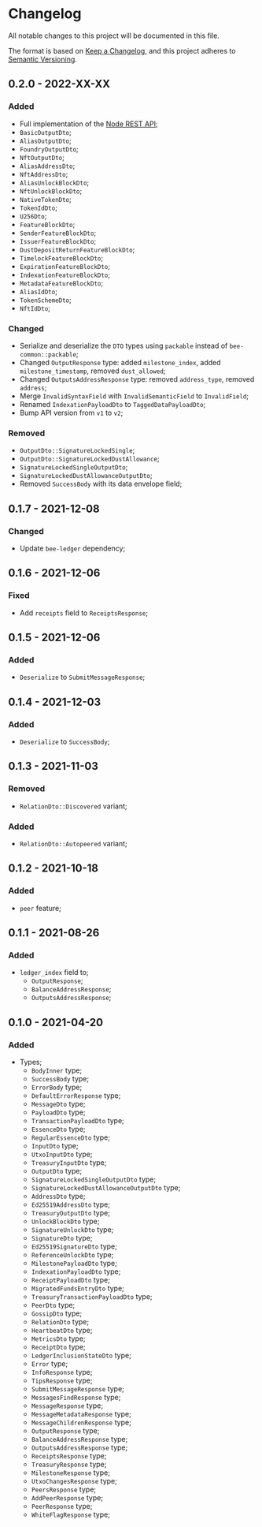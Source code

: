 # Changelog

All notable changes to this project will be documented in this file.

The format is based on [Keep a Changelog](https://keepachangelog.com/en/1.0.0/),
and this project adheres to [Semantic Versioning](https://semver.org/spec/v2.0.0.html).

<!-- ## Unreleased - YYYY-MM-DD

### Added

### Changed

### Deprecated

### Removed

### Fixed

### Security -->

## 0.2.0 - 2022-XX-XX

### Added

- Full implementation of the [Node REST API](https://github.com/iotaledger/tips/blob/main/tips/TIP-0013/tip-0013.md);
- `BasicOutputDto`;
- `AliasOutputDto`;
- `FoundryOutputDto`;
- `NftOutputDto`;
- `AliasAddressDto`;
- `NftAddressDto`;
- `AliasUnlockBlockDto`;
- `NftUnlockBlockDto`;
- `NativeTokenDto`;
- `TokenIdDto`;
- `U256Dto`;
- `FeatureBlockDto`;
- `SenderFeatureBlockDto`;
- `IssuerFeatureBlockDto`;
- `DustDepositReturnFeatureBlockDto`;
- `TimelockFeatureBlockDto`;
- `ExpirationFeatureBlockDto`;
- `IndexationFeatureBlockDto`;
- `MetadataFeatureBlockDto`;
- `AliasIdDto`;
- `TokenSchemeDto`;
- `NftIdDto`;

### Changed

- Serialize and deserialize the `DTO` types using `packable` instead of `bee-common::packable`;
- Changed `OutputResponse` type: added `milestone_index`, added `milestone_timestamp`, removed `dust_allowed`;
- Changed `OutputsAddressResponse` type: removed `address_type`, removed `address`;
- Merge `InvalidSyntaxField` with `InvalidSemanticField` to `InvalidField`;
- Renamed `IndexationPayloadDto` to `TaggedDataPayloadDto`;
- Bump API version from `v1` to `v2`;

### Removed

- `OutputDto::SignatureLockedSingle`;
- `OutputDto::SignatureLockedDustAllowance`;
- `SignatureLockedSingleOutputDto`;
- `SignatureLockedDustAllowanceOutputDto`;
- Removed `SuccessBody` with its data envelope field;

## 0.1.7 - 2021-12-08

### Changed

- Update `bee-ledger` dependency;

## 0.1.6 - 2021-12-06

### Fixed

- Add `receipts` field to `ReceiptsResponse`;

## 0.1.5 - 2021-12-06

### Added

- `Deserialize` to `SubmitMessageResponse`;

## 0.1.4 - 2021-12-03

### Added

- `Deserialize` to `SuccessBody`;

## 0.1.3 - 2021-11-03

### Removed

- `RelationDto::Discovered` variant;

### Added

- `RelationDto::Autopeered` variant;

## 0.1.2 - 2021-10-18

### Added

- `peer` feature;

## 0.1.1 - 2021-08-26

### Added

- `ledger_index` field to;
  - `OutputResponse`;
  - `BalanceAddressResponse`;
  - `OutputsAddressResponse`;

## 0.1.0 - 2021-04-20

### Added

- Types;
  - `BodyInner` type;
  - `SuccessBody` type;
  - `ErrorBody` type;
  - `DefaultErrorResponse` type;
  - `MessageDto` type;
  - `PayloadDto` type;
  - `TransactionPayloadDto` type;
  - `EssenceDto` type;
  - `RegularEssenceDto` type;
  - `InputDto` type;
  - `UtxoInputDto` type;
  - `TreasuryInputDto` type;
  - `OutputDto` type;
  - `SignatureLockedSingleOutputDto` type;
  - `SignatureLockedDustAllowanceOutputDto` type;
  - `AddressDto` type;
  - `Ed25519AddressDto` type;
  - `TreasuryOutputDto` type;
  - `UnlockBlockDto` type;
  - `SignatureUnlockDto` type;
  - `SignatureDto` type;
  - `Ed25519SignatureDto` type;
  - `ReferenceUnlockDto` type;
  - `MilestonePayloadDto` type;
  - `IndexationPayloadDto` type;
  - `ReceiptPayloadDto` type;
  - `MigratedFundsEntryDto` type;
  - `TreasuryTransactionPayloadDto` type;
  - `PeerDto` type;
  - `GossipDto` type;
  - `RelationDto` type;
  - `HeartbeatDto` type;
  - `MetricsDto` type;
  - `ReceiptDto` type;
  - `LedgerInclusionStateDto` type;
  - `Error` type;
  - `InfoResponse` type;
  - `TipsResponse` type;
  - `SubmitMessageResponse` type;
  - `MessagesFindResponse` type;
  - `MessageResponse` type;
  - `MessageMetadataResponse` type;
  - `MessageChildrenResponse` type;
  - `OutputResponse` type;
  - `BalanceAddressResponse` type;
  - `OutputsAddressResponse` type;
  - `ReceiptsResponse` type;
  - `TreasuryResponse` type;
  - `MilestoneResponse` type;
  - `UtxoChangesResponse` type;
  - `PeersResponse` type;
  - `AddPeerResponse` type;
  - `PeerResponse` type;
  - `WhiteFlagResponse` type;
